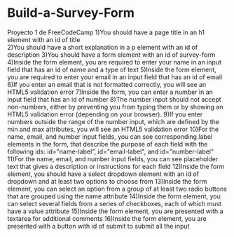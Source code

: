 # Build-a-Survey-Form
Proyecto 1 de FreeCodeCamp
1)You should have a page title in an h1 element with an id of title <br>
2)You should have a short explanation in a p element with an id of description
3)You should have a form element with an id of survey-form
4)Inside the form element, you are required to enter your name in an input field that has an id of name and a type of text
5)Inside the form element, you are required to enter your email in an input field that has an id of email
6)If you enter an email that is not formatted correctly, you will see an HTML5 validation error
7)Inside the form, you can enter a number in an input field that has an id of number
8)The number input should not accept non-numbers, either by preventing you from typing them or by showing an HTML5 validation error (depending on your browser).
9)If you enter numbers outside the range of the number input, which are defined by the min and max attributes, you will see an HTML5 validation error
10)For the name, email, and number input fields, you can see corresponding label elements in the form, that describe the purpose of each field with the following ids: id="name-label", id="email-label", and id="number-label"
11)For the name, email, and number input fields, you can see placeholder text that gives a description or instructions for each field
12)Inside the form element, you should have a select dropdown element with an id of dropdown and at least two options to choose from
13)Inside the form element, you can select an option from a group of at least two radio buttons that are grouped using the name attribute
14)Inside the form element, you can select several fields from a series of checkboxes, each of which must have a value attribute
15)Inside the form element, you are presented with a textarea for additional comments
16)Inside the form element, you are presented with a button with id of submit to submit all the input
